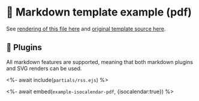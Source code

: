 # 📒 Markdown template example (pdf)

See [rendering of this file here](https://github.com/gh-metrics/metrics/blob/examples/metrics.markdown.pdf) and [original template source here](https://github.com/gh-metrics/metrics/blob/master/source/templates/markdown/example.pdf.md).

## 🧩 Plugins

All markdown features are supported, meaning that both markdown plugins and SVG renders can be used.

<%- await include(`partials/rss.ejs`) %>

<%- await embed(`example-isocalendar-pdf`, {isocalendar:true}) %>
